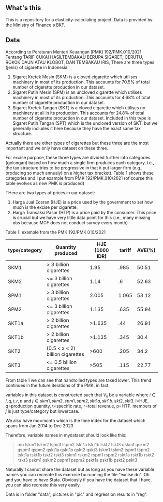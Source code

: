 ## What's this

This is a repository for a elasticity-calculating project. Data is provided by the Ministry of Finance's BKF. 

## Data

According to Peraturan Menteri Keuangan (PMK) 192/PMK.010/2021 Tentang TARIF CUKAI HASILTEMBAKAU BERUPA SIGARET, CERUTU, ROKOK DAUN ATAU KLOBOT, DAN TEMBAKAU IRIS, There are three types (jenis) of cigarette in Indonesia:

1. Sigaret Kretek Mesin (SKM) is a cloved cigarette which utilises machinery in most of its production. This accounts for 70.5% of total number of cigarette production in our dataset.
2. Sigaret Putih Mesin (SPM) is an uncloved cigarette which utilises machinery in most of its production. This accounts for 4.68% of total number of cigarette production in our dataset.
3. Sigaret Kretek Tangan (SKT) is a cloved cigarette which utilises no machinery at all in its production. This accounts for 24.8% of total number of cigarette production in our dataset. Included in this type is Sigaret Putih Tangan (SPT) which is the uncloved version of SKT, but we generally includes it here because they have the exact same tax structure.

Actually there are other types of cigarettes but these three are the most important and we only have dataset on these three.

For excise purpose, these three types are divided further into categories (golongan) based on how much a single firm produces each category. i.e., the tax structure tries to be progressive in that it put larger firm (e.g., producing so much annualy) on a higher tax brackett. Table 1 shows these categories and I put example from PMK 192/PMK.010/2021 (of course this table evolves as new PMK is produced)

THere are two types of prices in our dataset:
1. Harga Jual Eceran (HJE) is a price used by the government to set how much is the excise per cigarette.
2. Harga Transaksi Pasar (HTP) is a price paid by the consumer. This price is crucial but we have very little data point for this (i.e., many missing obs because MOF does not conduct survey every month)

Table 1. example from the PMK 192/PMK.010/2021

| type/category | Quantity produced | HJE (1000 IDR) | tariff | AVE(%) |
| --- | ----- | ----- | ---- | --- |
| SKM1 | > 3 billion cigarettes | 1.95 | .985 | 50.51 |
| SKM2 | <= 3 billion cigarettes | 1.14 | .6 | 52.63 |
| SPM1 | > 3 billion cigarettes | 2.005 | 1.065 | 53.12 |
| SPM2 | <= 3 billion cigarettes | 1.135 | .635 | 55.94 |
| SKT1a | > 2 billion cigarettes | >1.635 | .44 | 26.91 |
| SKT1b | > 2 billion cigarettes | >1.135 | .345 | 30.4 |
| SKT2 | (0.5 < x < 2) billion cigarettes | >600 | .205 | 34.2 |
| SKT3 | <= 0.5 billion cigarettes | >505 | .115 | 22.77 |

From table 1 we can see that handrolled types are taxed lower. This trend continues in the future iterations of the PMK, in fact.


variables in this dataset is constructed such that $V_{ij}$ be a variable where $i \in {l,q,t,r,p}$ and $j \in {skm1,skm2,spm1,spm2,skt1a,skt1b,skt2,skt3}$. l=HJE, q=production quantity, t=specific rate, r=total revenue, p=HTP. members of $j$ is just type/category but lowercase.

We also have mo=month which is the time index for the dataset which spans from Jan 2014 to Dec 2023.

Therefore, variable names in mydataset should look like this:

> mo lskm1 lskm2 lspm1 lspm2 lskt1a lskt1b lskt2 lskt3 qskm1 qskm2 qspm1 qspm2 qskt1a qskt1b qskt2 qskt3 tskm1 tskm2 tspm1 tspm2 tskt1a tskt1b tskt2 tskt3 rskm1 rskm2 rspm1 rspm2 rskt1a rskt1b rskt2 rskt3 pskm1 pskm2 pspm1 pspm2 pskt1a pskt1b pskt2 pskt3

Naturally I cannot share the dataset but as long as you have these variable names you can recreate this exercise bu running the file "excise.do". Oh and you have to have Stata. Obviously if you have the dataset that I have, you can also recreate this very easily.

Data is in folder "data", pictures in "pic" and regression results in "reg".